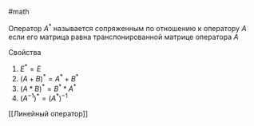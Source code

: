 #math 

Оператор $A^*$ называется сопряженным по отношению к оператору $A$ если его матрица равна транспонированной матрице оператора $A$

Свойства

1. $E^* = E$ 
2. $(A + B)^* = A^* + B^*$
3. $(A * B)^* = B^* * A^*$
4. $(A^{-1})^*= (A^*)^{-1}$

[[Линейный оператор]]